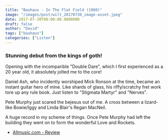 ```yaml
---
title: "Bauhaus - In The Flat Field (1980)"
image: "/images/post/wilt_20170730_image-asset.jpeg"
date: 2017-07-30T00:00:00.0000000
draft: false
author: "David"
tags: ["bauhaus"]
categories: ["Listen"]
---
```

### Stunning debut from the kings of goth!

 Opening with the incomparible "Double Dare", which I first experienced as a 20 year old, it absolutely jolted me to the core!

 Daniel Ash, who incidently worshiped Mick Ronson at the time, became an instant guitar hero of mine. Like shards of glass, his riffy/scratchy fret work tore up any rule book. Just listen to "Stigmata Martyr" and "Nerves".  

 Pete Murphy just scared the bejesus out of me. A cross between a lizard-like Bowie/Iggy and Linda Blair's Regan MacNeil.  

 A huge record in my scheme of things. Once Pete Murphy had left the building they went on to form the wonderful Love and Rockets.

-  [Allmusic.com - Review](http://www.allmusic.com/album/in-the-flat-field-mw0000193854)
